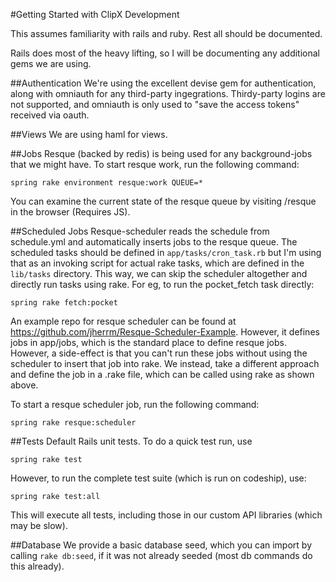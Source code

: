 #Getting Started with ClipX Development

This assumes familiarity with rails and ruby. Rest all should be documented.

Rails does most of the heavy lifting, so I will be documenting any additional gems we are using.

##Authentication
We're using the excellent devise gem for authentication, along with omniauth for any third-party ingegrations. Thirdy-party logins are not supported, and omniauth is only used to "save the access tokens" received via oauth.

##Views
We are using haml for views.

##Jobs
Resque (backed by redis) is being used for any background-jobs that we might have. To start resque work, run the following command:

    spring rake environment resque:work QUEUE=*

You can examine the current state of the resque queue by visiting /resque in the browser (Requires JS).

##Scheduled Jobs
Resque-scheduler reads the schedule from schedule.yml and automatically inserts jobs to the resque queue. The scheduled tasks should be defined in `app/tasks/cron_task.rb` but I'm using that as an invoking script for actual rake tasks, which are defined in the `lib/tasks` directory. This way, we can skip the scheduler altogether and directly run tasks using rake. For eg, to run the pocket_fetch task directly:

    spring rake fetch:pocket

An example repo for resque scheduler can be found at <https://github.com/jherrm/Resque-Scheduler-Example>. However, it defines jobs in app/jobs, which is the standard place to define resque jobs. However, a side-effect is that you can't run these jobs without using the scheduler to insert that job into rake. We instead, take a different approach and define the job in a .rake file, which can be called using rake as shown above.

To start a resque scheduler job, run the following command:

    spring rake resque:scheduler

##Tests
Default Rails unit tests. To do a quick test run, use

    spring rake test

However, to run the complete test suite (which is run on codeship), use:

    spring rake test:all

This will execute all tests, including those in our custom API libraries (which may be slow).

##Database
We provide a basic database seed, which you can import by calling `rake db:seed`, if it was not already seeded (most db commands do this already).